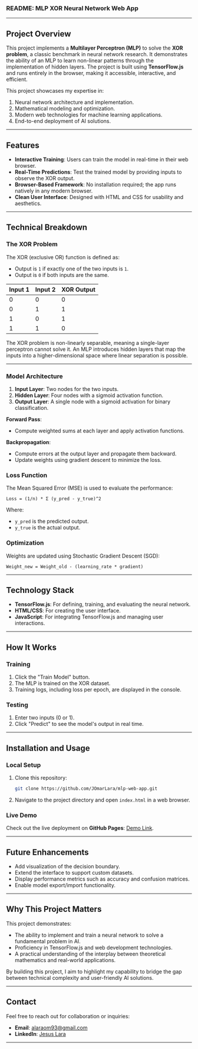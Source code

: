 ### **README: MLP XOR Neural Network Web App**

---

## **Project Overview**

This project implements a **Multilayer Perceptron (MLP)** to solve the **XOR problem**, a classic benchmark in neural network research. It demonstrates the ability of an MLP to learn non-linear patterns through the implementation of hidden layers. The project is built using **TensorFlow.js** and runs entirely in the browser, making it accessible, interactive, and efficient.

This project showcases my expertise in:
1. Neural network architecture and implementation.
2. Mathematical modeling and optimization.
3. Modern web technologies for machine learning applications.
4. End-to-end deployment of AI solutions.

---

## **Features**

- **Interactive Training**: Users can train the model in real-time in their web browser.
- **Real-Time Predictions**: Test the trained model by providing inputs to observe the XOR output.
- **Browser-Based Framework**: No installation required; the app runs natively in any modern browser.
- **Clean User Interface**: Designed with HTML and CSS for usability and aesthetics.

---

## **Technical Breakdown**

### **The XOR Problem**
The XOR (exclusive OR) function is defined as:

- Output is `1` if exactly one of the two inputs is `1`.
- Output is `0` if both inputs are the same.

| Input 1 | Input 2 | XOR Output |
|---------|---------|------------|
|    0    |    0    |     0      |
|    0    |    1    |     1      |
|    1    |    0    |     1      |
|    1    |    1    |     0      |

The XOR problem is non-linearly separable, meaning a single-layer perceptron cannot solve it. An MLP introduces hidden layers that map the inputs into a higher-dimensional space where linear separation is possible.

---

### **Model Architecture**
1. **Input Layer**: Two nodes for the two inputs.
2. **Hidden Layer**: Four nodes with a sigmoid activation function.
3. **Output Layer**: A single node with a sigmoid activation for binary classification.

**Forward Pass**:
- Compute weighted sums at each layer and apply activation functions.

**Backpropagation**:
- Compute errors at the output layer and propagate them backward.
- Update weights using gradient descent to minimize the loss.

### **Loss Function**
The Mean Squared Error (MSE) is used to evaluate the performance:
```
Loss = (1/n) * Σ (y_pred - y_true)^2
```
Where:
- `y_pred` is the predicted output.
- `y_true` is the actual output.

### **Optimization**
Weights are updated using Stochastic Gradient Descent (SGD):
```
Weight_new = Weight_old - (learning_rate * gradient)
```

---

## **Technology Stack**

- **TensorFlow.js**: For defining, training, and evaluating the neural network.
- **HTML/CSS**: For creating the user interface.
- **JavaScript**: For integrating TensorFlow.js and managing user interactions.

---

## **How It Works**

### **Training**
1. Click the "Train Model" button.
2. The MLP is trained on the XOR dataset.
3. Training logs, including loss per epoch, are displayed in the console.

### **Testing**
1. Enter two inputs (0 or 1).
2. Click "Predict" to see the model's output in real time.

---

## **Installation and Usage**

### **Local Setup**
1. Clone this repository:
   ```bash
   git clone https://github.com/JOmarLara/mlp-web-app.git
   ```
2. Navigate to the project directory and open `index.html` in a web browser.

### **Live Demo**
Check out the live deployment on **GitHub Pages**: [Demo Link](https://jomarlara.github.io/mlp-web-app/).

---

## **Future Enhancements**
- Add visualization of the decision boundary.
- Extend the interface to support custom datasets.
- Display performance metrics such as accuracy and confusion matrices.
- Enable model export/import functionality.

---

## **Why This Project Matters**

This project demonstrates:
- The ability to implement and train a neural network to solve a fundamental problem in AI.
- Proficiency in TensorFlow.js and web development technologies.
- A practical understanding of the interplay between theoretical mathematics and real-world applications.

By building this project, I aim to highlight my capability to bridge the gap between technical complexity and user-friendly AI solutions.

---

## **Contact**
Feel free to reach out for collaboration or inquiries:
- **Email**: [alaraom93@gmail.com](mailto:alaraom93@gmail.com)
- **LinkedIn**: [Jesus Lara](www.linkedin.com/in/jesus-omar-lara)

---
